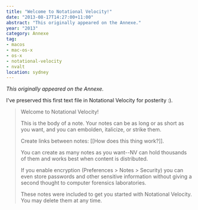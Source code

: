 ```yaml
---
title: "Welcome to Notational Velocity!"
date: "2013-08-17T14:27:00+11:00"
abstract: "This originally appeared on the Annexe."
year: "2013"
category: Annexe
tag:
- macos
- mac-os-x
- os-x
- notational-velocity
- nvalt
location: sydney
---
```

*This originally appeared on the Annexe.*

I've preserved this first text file in Notational Velocity for posterity :).

> Welcome to Notational Velocity!
>
> This is the body of a note. Your notes can be as long or as short as you want, and you can embolden, italicize, or strike them.
> 
> Create links between notes: [[How does this thing work?]].
> 
> You can create as many notes as you want--NV can hold thousands of them and works best when content is distributed.
> 
> If you enable encryption (Preferences > Notes > Security) you can even store passwords and other sensitive information without giving a second thought to computer forensics laboratories.
> 
> These notes were included to get you started with Notational Velocity. You may delete them at any time.


